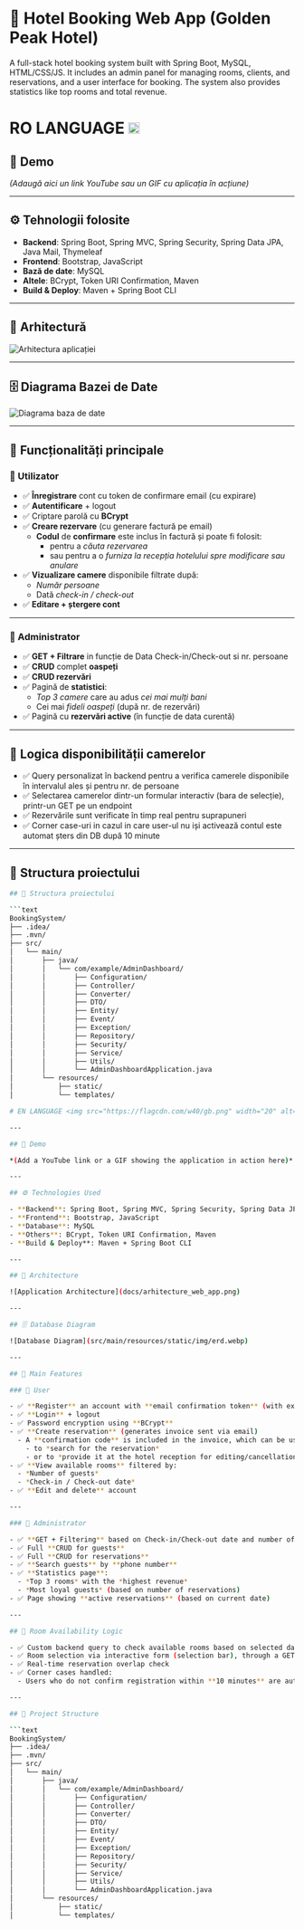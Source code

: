 # 🏨 Hotel Booking Web App (Golden Peak Hotel)
A full-stack hotel booking system built with Spring Boot, MySQL, HTML/CSS/JS. It includes an admin panel for managing rooms, clients, and reservations, and a user interface for booking. The system also provides statistics like top rooms and total revenue.


# RO LANGUAGE <img src="https://flagcdn.com/w40/ro.png" width="20" alt="Romania Flag">

## 📸 Demo

*(Adaugă aici un link YouTube sau un GIF cu aplicația în acțiune)*

---

## ⚙️ Tehnologii folosite

- **Backend**: Spring Boot, Spring MVC, Spring Security, Spring Data JPA, Java Mail, Thymeleaf
- **Frontend**: Bootstrap, JavaScript
- **Bază de date**: MySQL
- **Altele**: BCrypt, Token URI Confirmation, Maven
- **Build & Deploy**: Maven + Spring Boot CLI

---

## 🧱 Arhitectură

![Arhitectura aplicației](docs/arhitecture_web_app.png)


---

## 🗄️ Diagrama Bazei de Date

![Diagrama baza de date](src/main/resources/static/img/erd.webp)

---

## 🧩 Funcționalități principale

### 👤 Utilizator

- ✅ **Înregistrare** cont cu token de confirmare email (cu expirare)
- ✅ **Autentificare** + logout
- ✅ Criptare parolă cu **BCrypt**
- ✅ **Creare rezervare** (cu generare factură pe email)
  - **Codul** de **confirmare** este inclus în factură și poate fi folosit:
    - pentru a *căuta rezervarea*
    - sau pentru a o *furniza la recepția hotelului spre modificare sau anulare*
- ✅ **Vizualizare camere** disponibile filtrate după:
  - *Număr persoane*
  - Dată *check-in / check-out*
- ✅ **Editare + ștergere cont**

---

### 🔐 Administrator

- ✅ **GET + Filtrare** in funcție de Data Check-in/Check-out si nr. persoane
- ✅ **CRUD** complet **oaspeți**
- ✅ **CRUD rezervări**
- ✅ Pagină de **statistici**:
  - *Top 3 camere* care au adus *cei mai mulți bani*
  - Cei mai *fideli oaspeți* (după nr. de rezervări)
- ✅ Pagină cu **rezervări active** (în funcție de data curentă)

---

## 🧠 Logica disponibilității camerelor

- ✅ Query personalizat în backend pentru a verifica camerele disponibile în intervalul ales și pentru nr. de persoane
- ✅ Selectarea camerelor dintr-un formular interactiv (bara de selecție), printr-un GET pe un endpoint
- ✅ Rezervările sunt verificate în timp real pentru suprapuneri
- ✅ Corner case-uri in cazul in care user-ul nu iși activează contul este automat șters din DB după 10 minute

---

## 📁 Structura proiectului

```bash
## 🌲 Structura proiectului

```text
BookingSystem/
├── .idea/
├── .mvn/
├── src/
│   └── main/
│       ├── java/
│       │   └── com/example/AdminDashboard/
│       │       ├── Configuration/
│       │       ├── Controller/
│       │       ├── Converter/
│       │       ├── DTO/
│       │       ├── Entity/
│       │       ├── Event/
│       │       ├── Exception/
│       │       ├── Repository/
│       │       ├── Security/
│       │       ├── Service/
│       │       ├── Utils/
│       │       └── AdminDashboardApplication.java
│       └── resources/
│           ├── static/
│           └── templates/

# EN LANGUAGE <img src="https://flagcdn.com/w40/gb.png" width="20" alt="UK Flag">

---

## 📸 Demo

*(Add a YouTube link or a GIF showing the application in action here)*

---

## ⚙️ Technologies Used

- **Backend**: Spring Boot, Spring MVC, Spring Security, Spring Data JPA, Java Mail, Thymeleaf  
- **Frontend**: Bootstrap, JavaScript  
- **Database**: MySQL  
- **Others**: BCrypt, Token URI Confirmation, Maven  
- **Build & Deploy**: Maven + Spring Boot CLI  

---

## 🧱 Architecture

![Application Architecture](docs/arhitecture_web_app.png)

---

## 🗄️ Database Diagram

![Database Diagram](src/main/resources/static/img/erd.webp)

---

## 🧩 Main Features

### 👤 User

- ✅ **Register** an account with **email confirmation token** (with expiration)  
- ✅ **Login** + logout  
- ✅ Password encryption using **BCrypt**  
- ✅ **Create reservation** (generates invoice sent via email)  
  - A **confirmation code** is included in the invoice, which can be used:
    - to *search for the reservation*
    - or to *provide it at the hotel reception for editing/cancellation*  
- ✅ **View available rooms** filtered by:
  - *Number of guests*
  - *Check-in / Check-out date*  
- ✅ **Edit and delete** account  

---

### 🔐 Administrator

- ✅ **GET + Filtering** based on Check-in/Check-out date and number of guests  
- ✅ Full **CRUD for guests**  
- ✅ Full **CRUD for reservations**  
- ✅ **Search guests** by **phone number**  
- ✅ **Statistics page**:
  - *Top 3 rooms* with the *highest revenue*
  - *Most loyal guests* (based on number of reservations)  
- ✅ Page showing **active reservations** (based on current date)  

---

## 🧠 Room Availability Logic

- ✅ Custom backend query to check available rooms based on selected date range and number of guests  
- ✅ Room selection via interactive form (selection bar), through a GET request  
- ✅ Real-time reservation overlap check  
- ✅ Corner cases handled:
  - Users who do not confirm registration within **10 minutes** are automatically deleted from the database  

---

## 📁 Project Structure

```text
BookingSystem/
├── .idea/
├── .mvn/
├── src/
│   └── main/
│       ├── java/
│       │   └── com/example/AdminDashboard/
│       │       ├── Configuration/
│       │       ├── Controller/
│       │       ├── Converter/
│       │       ├── DTO/
│       │       ├── Entity/
│       │       ├── Event/
│       │       ├── Exception/
│       │       ├── Repository/
│       │       ├── Security/
│       │       ├── Service/
│       │       ├── Utils/
│       │       └── AdminDashboardApplication.java
│       └── resources/
│           ├── static/
│           └── templates/

